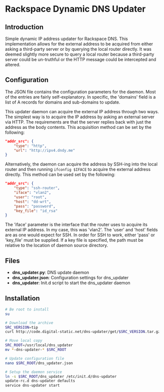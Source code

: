 # Rackspace Dynamic DNS Updater #

## Introduction ##

Simple dynamic IP address updater for Rackspace DNS. This implementation allows
for the external address to be acquired from either asking a third-party server
or by querying the local router directly. It was deemed slightly more secure to
query a local router because a third-party server could be un-truthful or the
HTTP message could be intercepted and altered.


## Configuration ##

The JSON file contains the configuration parameters for the daemon. Most of the
entries are fairly self-explanatory. In specific, the 'domains' field is a list
of A records for domains and sub-domains to update.

This updater daemon can acquire the external IP address through two ways. The
simplest way is to acquire the IP address by asking an external server via HTTP.
The requirements are that the server replies back with just the address as the
body contents. This acquisition method can be set by the following:
```json
"addr_src": {
    "type": "http",
    "url": "http://ipv4.dndy.me"
}
```

Alternatively, the daemon can acquire the address by SSH-ing into the local
router and then running ```ifconfig $IFACE``` to acquire the external address
directly. This method can be used set by the following:
```json
"addr_src": {
    "type": "ssh-router",
    "iface": "vlan2",
    "user": "root",
    "host": "dd-wrt",
    "pass": "password",
    "key_file": "id_rsa"
}
```
The 'iface' parameter is the interface that the router uses to acquire its
external IP address. In my case, this was 'vlan2'. The 'user' and 'host' fields
are as one would expect for SSH. In order for SSH to work, either 'pass' or
'key_file' must be supplied. If a key file is specified, the path must be
relative to the location of daemon source directory.


## Files ##

* **dns_updater.py**: DNS update daemon
* **dns_updater.json**: Configuration settings for dns_updater
* **dns_updater**: Init.d script to start the dns_updater daemon


## Installation ##

```bash
# Be root to install
su

# Download the archive
SRC_VERSION=tip
curl http://code.digital-static.net/dns-updater/get/$SRC_VERSION.tar.gz | tar -zxv

# Move local copy
SRC_ROOT=/usr/local/dns_updater
mv *-dns-updater-* $SRC_ROOT

# Update configuration file
nano $SRC_ROOT/dns_updater.json

# Setup the daemon service
ln -s $SRC_ROOT/dns_updater /etc/init.d/dns-updater
update-rc.d dns-updater defaults
service dns-updater start
```
